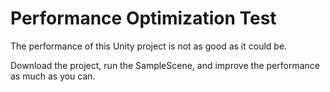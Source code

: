 # Performance Optimization Test

The performance of this Unity project is not as good as it could be.

Download the project, run the SampleScene, and improve the performance as much as you can.




